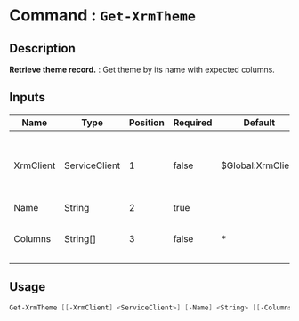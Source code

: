 # Command : `Get-XrmTheme` 

## Description

**Retrieve theme record.** : Get theme by its name with expected columns.

## Inputs

Name|Type|Position|Required|Default|Description
----|----|--------|--------|-------|-----------
XrmClient|ServiceClient|1|false|$Global:XrmClient|Xrm connector initialized to target instance. Use latest one by default. (CrmServiceClient)
Name|String|2|true||
Columns|String[]|3|false|*|Specify expected columns to retrieve. (Default : All columns)


## Usage

```Powershell 
Get-XrmTheme [[-XrmClient] <ServiceClient>] [-Name] <String> [[-Columns] <String[]>] [<CommonParameters>]
``` 


